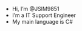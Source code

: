 - Hi, I’m @JSIM9851
- I’m a IT Support Engineer
- My main language is C#

<!---
JSIM9851/JSIM9851 is a ✨ special ✨ repository because its `README.md` (this file) appears on your GitHub profile.
You can click the Preview link to take a look at your changes.
--->
